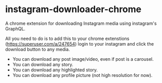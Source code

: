 # instagram-downloader-chrome
A chrome extension for downloading Instagram media using instagram's GraphQL.

All you need to do is to add this to your chrome extenstions (https://superuser.com/a/247654)
login to your instagram and click the download button to any media.

- You can download any post image/video, even if post is a carousel.
- You can download any story.
- You can download any highlighted story.
- You can download any profile picture (not high resolution for now).
